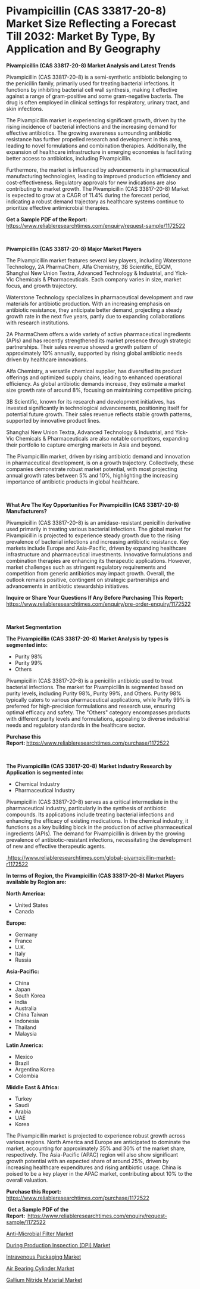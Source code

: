 <p><h1>Pivampicillin (CAS 33817-20-8) Market Size Reflecting a Forecast Till 2032: Market By Type, By Application and By Geography</h1></p><p><strong>Pivampicillin (CAS 33817-20-8) Market Analysis and Latest Trends</strong></p>
<p><p>Pivampicillin (CAS 33817-20-8) is a semi-synthetic antibiotic belonging to the penicillin family, primarily used for treating bacterial infections. It functions by inhibiting bacterial cell wall synthesis, making it effective against a range of gram-positive and some gram-negative bacteria. The drug is often employed in clinical settings for respiratory, urinary tract, and skin infections.</p><p>The Pivampicillin market is experiencing significant growth, driven by the rising incidence of bacterial infections and the increasing demand for effective antibiotics. The growing awareness surrounding antibiotic resistance has further propelled research and development in this area, leading to novel formulations and combination therapies. Additionally, the expansion of healthcare infrastructure in emerging economies is facilitating better access to antibiotics, including Pivampicillin.</p><p>Furthermore, the market is influenced by advancements in pharmaceutical manufacturing technologies, leading to improved production efficiency and cost-effectiveness. Regulatory approvals for new indications are also contributing to market growth. The Pivampicillin (CAS 33817-20-8) Market is expected to grow at a CAGR of 11.4% during the forecast period, indicating a robust demand trajectory as healthcare systems continue to prioritize effective antimicrobial therapies.</p></p>
<p><strong>Get a Sample PDF of the Report:&nbsp;</strong> <a href="https://www.reliableresearchtimes.com/enquiry/request-sample/1172522?utm_campaign=2105&utm_medium=2&utm_source=Github&utm_content=ia&utm_term=02022025&utm_id=pivampicillin-cas-33817-20-8">https://www.reliableresearchtimes.com/enquiry/request-sample/1172522</a></p>
<p>&nbsp;</p>
<p><strong>Pivampicillin (CAS 33817-20-8) Major Market Players</strong></p>
<p><p>The Pivampicillin market features several key players, including Waterstone Technology, 2A PharmaChem, Alfa Chemistry, 3B Scientific, EDQM, Shanghai New Union Textra, Advanced Technology & Industrial, and Yick-Vic Chemicals & Pharmaceuticals. Each company varies in size, market focus, and growth trajectory.</p><p>Waterstone Technology specializes in pharmaceutical development and raw materials for antibiotic production. With an increasing emphasis on antibiotic resistance, they anticipate better demand, projecting a steady growth rate in the next five years, partly due to expanding collaborations with research institutions.</p><p>2A PharmaChem offers a wide variety of active pharmaceutical ingredients (APIs) and has recently strengthened its market presence through strategic partnerships. Their sales revenue showed a growth pattern of approximately 10% annually, supported by rising global antibiotic needs driven by healthcare innovations.</p><p>Alfa Chemistry, a versatile chemical supplier, has diversified its product offerings and optimized supply chains, leading to enhanced operational efficiency. As global antibiotic demands increase, they estimate a market size growth rate of around 8%, focusing on maintaining competitive pricing.</p><p>3B Scientific, known for its research and development initiatives, has invested significantly in technological advancements, positioning itself for potential future growth. Their sales revenue reflects stable growth patterns, supported by innovative product lines.</p><p>Shanghai New Union Textra, Advanced Technology & Industrial, and Yick-Vic Chemicals & Pharmaceuticals are also notable competitors, expanding their portfolio to capture emerging markets in Asia and beyond.</p><p>The Pivampicillin market, driven by rising antibiotic demand and innovation in pharmaceutical development, is on a growth trajectory. Collectively, these companies demonstrate robust market potential, with most projecting annual growth rates between 5% and 10%, highlighting the increasing importance of antibiotic products in global healthcare.</p></p>
<p>&nbsp;</p>
<p><strong>What Are The Key Opportunities For Pivampicillin (CAS 33817-20-8) Manufacturers?</strong></p>
<p><p>Pivampicillin (CAS 33817-20-8) is an amidase-resistant penicillin derivative used primarily in treating various bacterial infections. The global market for Pivampicillin is projected to experience steady growth due to the rising prevalence of bacterial infections and increasing antibiotic resistance. Key markets include Europe and Asia-Pacific, driven by expanding healthcare infrastructure and pharmaceutical investments. Innovative formulations and combination therapies are enhancing its therapeutic applications. However, market challenges such as stringent regulatory requirements and competition from generic antibiotics may impact growth. Overall, the outlook remains positive, contingent on strategic partnerships and advancements in antibiotic stewardship initiatives.</p></p>
<p><strong>Inquire or Share Your Questions If Any Before Purchasing This Report:</strong> <a href="https://www.reliableresearchtimes.com/enquiry/pre-order-enquiry/1172522?utm_campaign=2105&utm_medium=2&utm_source=Github&utm_content=ia&utm_term=02022025&utm_id=pivampicillin-cas-33817-20-8">https://www.reliableresearchtimes.com/enquiry/pre-order-enquiry/1172522</a></p>
<p>&nbsp;</p>
<p><strong>Market Segmentation</strong></p>
<p><strong>The Pivampicillin (CAS 33817-20-8) Market Analysis by types is segmented into:</strong></p>
<p><ul><li>Purity 98%</li><li>Purity 99%</li><li>Others</li></ul></p>
<p><p>Pivampicillin (CAS 33817-20-8) is a penicillin antibiotic used to treat bacterial infections. The market for Pivampicillin is segmented based on purity levels, including Purity 98%, Purity 99%, and Others. Purity 98% typically caters to various pharmaceutical applications, while Purity 99% is preferred for high-precision formulations and research use, ensuring optimal efficacy and safety. The "Others" category encompasses products with different purity levels and formulations, appealing to diverse industrial needs and regulatory standards in the healthcare sector.</p></p>
<p><strong>Purchase this Report:&nbsp;</strong><a href="https://www.reliableresearchtimes.com/purchase/1172522?utm_campaign=2105&utm_medium=2&utm_source=Github&utm_content=ia&utm_term=02022025&utm_id=pivampicillin-cas-33817-20-8">https://www.reliableresearchtimes.com/purchase/1172522</a></p>
<p>&nbsp;</p>
<p><strong>The Pivampicillin (CAS 33817-20-8) Market Industry Research by Application is segmented into:</strong></p>
<p><ul><li>Chemical Industry</li><li>Pharmaceutical Industry</li></ul></p>
<p><p>Pivampicillin (CAS 33817-20-8) serves as a critical intermediate in the pharmaceutical industry, particularly in the synthesis of antibiotic compounds. Its applications include treating bacterial infections and enhancing the efficacy of existing medications. In the chemical industry, it functions as a key building block in the production of active pharmaceutical ingredients (APIs). The demand for Pivampicillin is driven by the growing prevalence of antibiotic-resistant infections, necessitating the development of new and effective therapeutic agents.</p></p>
<p><a href="https://www.reliableresearchtimes.com/global-pivampicillin-market-r1172522?utm_campaign=2105&utm_medium=2&utm_source=Github&utm_content=ia&utm_term=02022025&utm_id=pivampicillin-cas-33817-20-8">&nbsp;https://www.reliableresearchtimes.com/global-pivampicillin-market-r1172522</a></p>
<p><strong>In terms of Region, the Pivampicillin (CAS 33817-20-8) Market Players available by Region are:</strong></p>
<p>
    <p> <strong> North America: </strong>
        <ul>
            <li>United States</li>
            <li>Canada</li>
        </ul>
        </p> 
    <p> <strong> Europe: </strong>
        <ul>
            <li>Germany</li>
            <li>France</li>
            <li>U.K.</li>
            <li>Italy</li>
            <li>Russia</li>
        </ul>
        </p> 
    <p> <strong> Asia-Pacific: </strong>
        <ul>
            <li>China</li>
            <li>Japan</li>
            <li>South Korea</li>
            <li>India</li>
            <li>Australia</li>
            <li>China Taiwan</li>
            <li>Indonesia</li>
            <li>Thailand</li>
            <li>Malaysia</li>
        </ul>
        </p> 
    <p> <strong> Latin America: </strong>
        <ul>
            <li>Mexico</li>
            <li>Brazil</li>
            <li>Argentina Korea</li>
            <li>Colombia</li>
        </ul>
        </p> 
    <p> <strong> Middle East & Africa: </strong>
        <ul>
            <li>Turkey</li>
            <li>Saudi</li>
            <li>Arabia</li>
            <li>UAE</li>
            <li>Korea</li>
        </ul>
    </p>
    </p>
<p><p>The Pivampicillin market is projected to experience robust growth across various regions. North America and Europe are anticipated to dominate the market, accounting for approximately 35% and 30% of the market share, respectively. The Asia-Pacific (APAC) region will also show significant growth potential with an expected share of around 25%, driven by increasing healthcare expenditures and rising antibiotic usage. China is poised to be a key player in the APAC market, contributing about 10% to the overall valuation.</p></p>
<p><strong>Purchase this Report: </strong><a href="https://www.reliableresearchtimes.com/purchase/1172522?utm_campaign=2105&utm_medium=2&utm_source=Github&utm_content=ia&utm_term=02022025&utm_id=pivampicillin-cas-33817-20-8">https://www.reliableresearchtimes.com/purchase/1172522</a></p>
<p>&nbsp;<strong>Get a Sample PDF of the Report:&nbsp;&nbsp;</strong><a href="https://www.reliableresearchtimes.com/enquiry/request-sample/1172522?utm_campaign=2105&utm_medium=2&utm_source=Github&utm_content=ia&utm_term=02022025&utm_id=pivampicillin-cas-33817-20-8">https://www.reliableresearchtimes.com/enquiry/request-sample/1172522</a></p>
<p><strong></strong></p>
<p><p><a href="https://www.linkedin.com/pulse/future-anti-microbial-filter-market-2025-2032-growth-forecast-k5g6f?utm_campaign=2105&utm_medium=2&utm_source=Github&utm_content=ia&utm_term=02022025&utm_id=pivampicillin-cas-33817-20-8">Anti-Microbial Filter Market</a></p><p><a href="https://www.linkedin.com/pulse/during-production-inspection-dpi-market-scope-business-update-viusf?utm_campaign=2105&utm_medium=2&utm_source=Github&utm_content=ia&utm_term=02022025&utm_id=pivampicillin-cas-33817-20-8">During Production Inspection (DPI) Market</a></p><p><a href="https://www.linkedin.com/pulse/intravenous-packaging-market-trend-analysis-highlights-xzakf?utm_campaign=2105&utm_medium=2&utm_source=Github&utm_content=ia&utm_term=02022025&utm_id=pivampicillin-cas-33817-20-8">Intravenous Packaging Market</a></p><p><a href="https://www.linkedin.com/pulse/air-bearing-cylinder-market-highlights-industry-growth-138-wxl1c?utm_campaign=2105&utm_medium=2&utm_source=Github&utm_content=ia&utm_term=02022025&utm_id=pivampicillin-cas-33817-20-8">Air Bearing Cylinder Market</a></p><p><a href="https://www.linkedin.com/pulse/exploring-growth-opportunities-gallium-nitride-material-gmcvc?utm_campaign=2105&utm_medium=2&utm_source=Github&utm_content=ia&utm_term=02022025&utm_id=pivampicillin-cas-33817-20-8">Gallium Nitride Material Market</a></p></p>